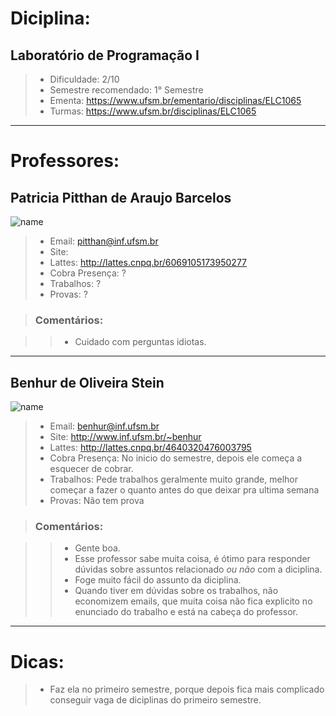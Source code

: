 # Diciplina:
## **Laboratório de Programação I**

> - Dificuldade: 2/10
> - Semestre recomendado: 1° Semestre
> - Ementa: https://www.ufsm.br/ementario/disciplinas/ELC1065
> - Turmas: https://www.ufsm.br/disciplinas/ELC1065
---

# Professores:
## **Patricia Pitthan de Araujo Barcelos**
![name](https://i.stack.imgur.com/frlIf.png, "Foto do professor")

> - Email: pitthan@inf.ufsm.br
> - Site: 
> - Lattes: http://lattes.cnpq.br/6069105173950277
> - Cobra Presença: ?
> - Trabalhos: ?
> - Provas: ?

> ### Comentários:

>> - Cuidado com perguntas idiotas.
---
## **Benhur de Oliveira Stein**
![name](https://avatars.githubusercontent.com/u/84202210?s=64&v=4, "Foto do professor")

> - Email: benhur@inf.ufsm.br
> - Site: http://www.inf.ufsm.br/~benhur
> - Lattes: http://lattes.cnpq.br/4640320476003795
> - Cobra Presença: No inicio do semestre, depois ele começa a esquecer de cobrar.
> - Trabalhos: Pede trabalhos geralmente muito grande, melhor começar a fazer o quanto antes do que deixar pra ultima semana
> - Provas: Não tem prova

> ### Comentários:

>> - Gente boa.
>> - Esse professor sabe muita coisa, é ótimo para responder dúvidas sobre assuntos relacionado *ou não* com a diciplina. 
>> - Foge muito fácil do assunto da diciplina.
>> - Quando tiver em dúvidas sobre os trabalhos, não economizem emails, que muita coisa não fica explicito no enunciado do trabalho e está na cabeça do professor. 
---

# Dicas:
> - Faz ela no primeiro semestre, porque depois fica mais complicado conseguir vaga de diciplinas do primeiro semestre.
